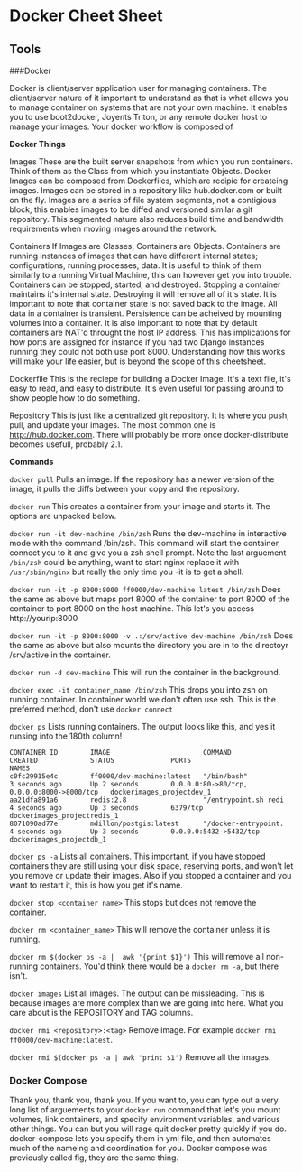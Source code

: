 # Docker Cheet Sheet

## Tools

###Docker 

Docker is client/server application user for managing containers. The client/server nature of it important to understand as that is what allows you to manage container on systems that are not your own machine. It enables you to use boot2docker, Joyents Triton, or any  remote docker host to manage your images. Your docker workflow is composed of 

**Docker Things**

Images
    These are the built server snapshots from which you run containers. Think of them as the Class from which you instantiate Objects. Docker Images can be composed from Dockerfiles, which are recipie for createing images. Images can be stored in a repository like hub.docker.com or built on the fly. Images are a series of file system segments, not a contigious block, this enables images to be diffed and versioned similar a git repository. This segmented nature also reduces build time and bandwidth requirements when moving images around the network.

Containers
    If Images are Classes, Containers are Objects. Containers are running instances of images that can have different internal states; configurations, running processes, data. It is useful to think of them similarly to a running Virtual Machine, this can however get you into trouble. Containers can be stopped, started, and destroyed. Stopping a container maintains it's internal state. Destroying it will remove all of it's state. It is important to note that container state is not saved back to the image. All data in a container is transient. Persistence can be acheived by mounting volumes into a container. It is also important to note that by default containers are NAT'd throught the host IP address. This has implications for how ports are assigned for instance if you had two Django instances running they could not both use port 8000. Understanding how this works will make your life easier, but is beyond the scope of this cheetsheet. 

Dockerfile
    This is the reciepe for building a Docker Image. It's a text file, it's easy to read, and easy to distribute. It's even useful for passing around to show people how to do something.

Repository
    This is just like a centralized git repository. It is where you push, pull, and update your images. The most common one is http://hub.docker.com.  There will probably be more once docker-distribute becomes usefull, probably 2.1.



**Commands**

`docker pull` 
    Pulls an image. If the repository has a newer version of the image, it pulls the diffs between your copy and the repository.

`docker run`
    This creates a container from your image and starts it. The options are unpacked below.

`docker run -it dev-machine /bin/zsh` 
    Runs the dev-machine in interactive mode with the command /bin/zsh. This command will start the container, connect you to it and give you a zsh shell prompt. Note the last arguement `/bin/zsh` could be anything, want to start nginx replace it with `/usr/sbin/nginx` but really the only time you -it is to get a shell.

`docker run -it -p 8000:8000 ff0000/dev-machine:latest /bin/zsh`
    Does the same as above but maps port 8000 of the container to port 8000 of the container to port 8000 on the host machine. This let's you access http://yourip:8000

`docker run -it -p 8000:8000 -v .:/srv/active dev-machine /bin/zsh`
    Does the same as above but also mounts the directory you are in to the directoyr /srv/active in the container. 

`docker run -d dev-machine` 
    This will run the container in the background.

`docker exec -it container_name /bin/zsh`
    This drops you into zsh on running container. In container world we don't often use ssh. This is the preferred method, don't use `docker connect`

`docker ps`
    Lists running containers. The output looks like this, and yes it runsing into the 180th column!

    CONTAINER ID        IMAGE                       COMMAND                CREATED             STATUS              PORTS                                        NAMES
    c0fc29915e4c        ff0000/dev-machine:latest   "/bin/bash"            3 seconds ago       Up 2 seconds        0.0.0.0:80->80/tcp, 0.0.0.0:8000->8000/tcp   dockerimages_projectdev_1     
    aa21dfa891a6        redis:2.8                   "/entrypoint.sh redi   4 seconds ago       Up 3 seconds        6379/tcp                                     dockerimages_projectredis_1   
    8071090ad77e        mdillon/postgis:latest      "/docker-entrypoint.   4 seconds ago       Up 3 seconds        0.0.0.0:5432->5432/tcp                       dockerimages_projectdb_1  

`docker ps -a`
    Lists all containers. This important, if you have stopped containers they are still using your disk space, reserving ports, and won't let you remove or update their images. Also if you stopped a container and you want to restart it, this is how you get it's name.

`docker stop <container_name>`
    This stops but does not remove the container.

`docker rm <container_name>`
    This will remove the container unless it is running.

`docker rm $(docker ps -a |  awk '{print $1}')`
    This will remove all non-running containers. You'd think there would be a `docker rm -a`, but there isn't.

`docker images`
    List all images.  The output can be missleading. This is because images are more complex than we are going into here. What you care about is the REPOSITORY and TAG columns.

`docker rmi <repository>:<tag>`
    Remove image. For example `docker rmi ff0000/dev-machine:latest`.  

`docker rmi $(docker ps -a | awk 'print $1')`
    Remove all the images. 



### Docker Compose

Thank you, thank you, thank you. If you want to, you can type out a very long list of arguements to your `docker run` command that let's you mount volumes, link containers, and specify environment variables, and various other things. You can but you will rage quit docker pretty quickly if you do. docker-compose lets you specify them in yml file, and then automates much of the nameing and coordination for you.  Docker compose was previously called fig, they are the same thing.
